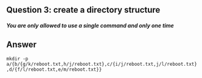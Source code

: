 ## Question 3:  create a directory structure 
##### You are only allowed to use a single command and only one time

## Answer 
`mkdir -p  a/{b/{g/k/reboot.txt,h/j/reboot.txt},c/{i/j/reboot.txt,j/l/reboot.txt},d/{f/l/reboot.txt,e/m/reboot.txt}}`
